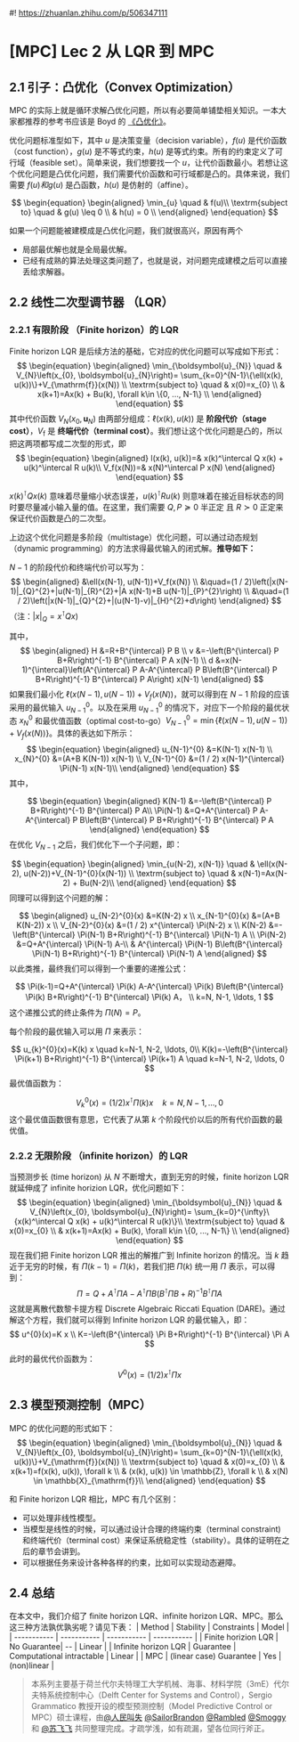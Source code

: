 #! https://zhuanlan.zhihu.com/p/506347111
# [MPC] Lec 2  从 LQR 到 MPC

## 2.1 引子：凸优化（Convex Optimization）

MPC 的实际上就是循环求解凸优化问题，所以有必要简单铺垫相关知识。一本大家都推荐的参考书应该是 Boyd 的 [《凸优化》](https://web.stanford.edu/~boyd/cvxbook/)。

优化问题标准型如下，其中 $u$ 是决策变量（decision variable），$f(u)$ 是代价函数（cost function），$g(u)$ 是不等式约束，$h(u)$ 是等式约束。所有的约束定义了可行域（feasible set）。简单来说，我们想要找一个 $u$，让代价函数最小。若想让这个优化问题是凸优化问题，我们需要代价函数和可行域都是凸的。具体来说，我们需要 $f(u) 和 g(u)$ 是凸函数，$h(u)$ 是仿射的（affine）。

$$
\begin{equation}
\begin{aligned}
\min_{u} \quad & f(u)\\
\textrm{subject to} \quad & g(u) \leq 0 \\
  & h(u) = 0    \\
\end{aligned}
\end{equation}
$$

如果一个问题能被建模成是凸优化问题，我们就很高兴，原因有两个

- 局部最优解也就是全局最优解。
- 已经有成熟的算法处理这类问题了，也就是说，对问题完成建模之后可以直接丢给求解器。

## 2.2 线性二次型调节器 （LQR）

### 2.2.1 有限阶段 （Finite horizon）的 LQR

Finite horizon LQR 是后续方法的基础，它对应的优化问题可以写成如下形式：
$$
\begin{equation}
\begin{aligned}
\min_{\boldsymbol{u}_{N}} \quad & V_{N}\left(x_{0}, \boldsymbol{u}_{N}\right)= \sum_{k=0}^{N-1}\{\ell(x(k), u(k))\}+V_{\mathrm{f}}(x(N)) \\
\textrm{subject to} \quad & x(0)=x_{0} \\
& x(k+1)=Ax(k) + Bu(k), \forall k\in \{0, ..., N-1\} \\
\end{aligned}
\end{equation}
$$
其中代价函数 $V_{N}\left(x_{0}, \boldsymbol{u}_{N}\right)$ 由两部分组成：$\ell(x(k), u(k))$ 是 **阶段代价（stage cost）**，$V_{\mathrm{f}}$ 是 **终端代价（terminal cost）**。我们想让这个优化问题是凸的，所以把这两项都写成二次型的形式，即
$$
\begin{equation}
\begin{aligned}
    l(x(k), u(k))=& x(k)^\intercal Q x(k) + u(k)^\intercal R u(k)\\
    V_f(x(N))=& x(N)^\intercal P x(N)
\end{aligned}
\end{equation}
$$

$x(k)^\intercal Q x(k)$ 意味着尽量缩小状态误差，$u(k)^\intercal R u(k)$ 则意味着在接近目标状态的同时要尽量减小输入量的值。在这里，我们需要 $Q, P\succeq0$ 半正定 且 $R\succ0$ 正定来保证代价函数是凸的二次型。

上边这个优化问题是多阶段（multistage）优化问题，可以通过动态规划（dynamic programming）的方法求得最优输入的闭式解。**推导如下：**

<!-- 在教材 [Model Predictive Control:
Theory, Computation, and Design 2nd Edition ](https://sites.engineering.ucsb.edu/~jbraw/mpc/MPC-book-2nd-edition-3rd-printing.pdf) 的 18 到 20 页有详细的推导。最后我们可以得到： -->

$N-1$ 的阶段代价和终端代价可以写为：
$$
\begin{aligned}
&\ell(x(N-1), u(N-1))+V_f(x(N)) \\
&\quad=(1 / 2)\left(|x(N-1)|_{Q}^{2}+|u(N-1)|_{R}^{2}+|A x(N-1)+B u(N-1)|_{P}^{2}\right) \\
&\quad=(1 / 2)\left(|x(N-1)|_{Q}^{2}+|(u(N-1)-v)|_{H}^{2}+d\right)
\end{aligned}
$$
（注：$|x|_Q = x^\intercal Q x$)

其中，
$$
\begin{aligned}
H &=R+B^{\intercal} P B \\
v &=-\left(B^{\intercal} P B+R\right)^{-1} B^{\intercal} P A x(N-1) \\
d &=x(N-1)^{\intercal}\left(A^{\intercal} P A-A^{\intercal} P B\left(B^{\intercal} P B+R\right)^{-1} B^{\intercal} P A\right) x(N-1)
\end{aligned}
$$
如果我们最小化 $\ell(x(N-1), u(N-1))+V_f(x(N))$，就可以得到在 $N-1$ 阶段的应该采用的最优输入 $u_{N-1}^{0}$。以及在采用 $u_{N-1}^{0}$ 的情况下，对应下一个阶段的最优状态 $x_{N}^{0}$ 和最优值函数（optimal cost-to-go）$V_{N-1}^{0} = \min\{\ell(x(N-1), u(N-1))+V_f(x(N))\}$。具体的表达如下所示：
$$
\begin{equation}
\begin{aligned}
u_{N-1}^{0} &=K(N-1) x(N-1) \\
x_{N}^{0} &=(A+B K(N-1)) x(N-1) \\
V_{N-1}^{0} &=(1 / 2) x(N-1)^{\intercal} \Pi(N-1) x(N-1)\\
\end{aligned}
\end{equation}
$$
其中，

$$
\begin{equation}
\begin{aligned}
K(N-1) &=-\left(B^{\intercal} P B+R\right)^{-1} B^{\intercal} P A\\
\Pi(N-1) &=Q+A^{\intercal} P A-A^{\intercal} P B\left(B^{\intercal} P B+R\right)^{-1} B^{\intercal} P A
\end{aligned}
\end{equation}
$$
在优化 $V_{N-1}$ 之后，我们优化下一个子问题，即：

$$
\begin{equation}
\begin{aligned}
\min_{u(N-2), x(N-1)} \quad & \ell(x(N-2), u(N-2))+V_{N-1}^{0}(x(N-1)) \\
\textrm{subject to} \quad & x(N-1)=Ax(N-2) + Bu(N-2)\\
\end{aligned}
\end{equation}
$$
同理可以得到这个问题的解：

$$
\begin{aligned}
u_{N-2}^{0}(x) &=K(N-2) x \\
x_{N-1}^{0}(x) &=(A+B K(N-2)) x \\
V_{N-2}^{0}(x) &=(1 / 2) x^{\intercal} \Pi(N-2) x \\
K(N-2) &=-\left(B^{\intercal} \Pi(N-1) B+R\right)^{-1} B^{\intercal} \Pi(N-1) A \\
\Pi(N-2) &=Q+A^{\intercal} \Pi(N-1) A-\\
& A^{\intercal} \Pi(N-1) B\left(B^{\intercal} \Pi(N-1) B+R\right)^{-1} B^{\intercal} \Pi(N-1) A
\end{aligned}
$$
以此类推，最终我们可以得到一个重要的递推公式：

$$
\Pi(k-1)=Q+A^{\intercal} \Pi(k) A-A^{\intercal} \Pi(k) B\left(B^{\intercal} \Pi(k) B+R\right)^{-1} B^{\intercal} \Pi(k) A， \\
k=N, N-1, \ldots, 1
$$
这个递推公式的终止条件为 $\Pi(N)=P$。

每个阶段的最优输入可以用 $\Pi$ 来表示：

$$
u_{k}^{0}(x)=K(k) x \quad k=N-1, N-2, \ldots, 0\\
K(k)=-\left(B^{\intercal} \Pi(k+1) B+R\right)^{-1} B^{\intercal} \Pi(k+1) A \quad k=N-1, N-2, \ldots, 0
$$
最优值函数为：

$$
V_{k}^{0}(x)=(1 / 2) x^{\intercal} \Pi(k) x \quad k=N, N-1, \ldots, 0
$$
这个最优值函数很有意思，它代表了从第 $k$ 个阶段代价以后的所有代价函数的最优值。

### 2.2.2 无限阶段 （infinite horizon）的 LQR

当预测步长 (time horizon) 从 $N$ 不断增大，直到无穷的时候，finite horizon LQR 就延伸成了 infinite horizion LQR，优化问题如下：
$$
\begin{equation}
\begin{aligned}
\min_{\boldsymbol{u}_{N}} \quad & V_{N}\left(x_{0}, \boldsymbol{u}_{N}\right)= \sum_{k=0}^{\infty}\{x(k)^\intercal Q x(k) + u(k)^\intercal R u(k)\}\\
\textrm{subject to} \quad & x(0)=x_{0} \\
& x(k+1)=Ax(k) + Bu(k), \forall k\in \{0, ..., N-1\} \\
\end{aligned}
\end{equation}
$$
现在我们把 Finite horizon LQR 推出的解推广到 Infinite horizon 的情况。当 $k$ 趋近于无穷的时候，有 $\Pi(k-1)=\Pi(k)$，若我们把 $\Pi(k)$ 统一用 $\Pi$ 表示，可以得到：
$$
\Pi=Q+A^{\intercal} \Pi A-A^{\intercal} \Pi B\left(B^{\intercal} \Pi B+R\right)^{-1} B^{\intercal} \Pi A
$$
这就是离散代数黎卡提方程 Discrete Algebraic Riccati Equation (DARE)。通过解这个方程，我们就可以得到 Infinite horizon LQR 的最优输入，即：
$$
u^{0}(x)=K x \\
K=-\left(B^{\intercal} \Pi B+R\right)^{-1} B^{\intercal} \Pi A
$$
此时的最优代价函数为：
$$
V^{0}(x)=(1 / 2) x^{\intercal} \Pi x
$$

## 2.3 模型预测控制（MPC）

MPC 的优化问题的形式如下：
$$
\begin{equation}
\begin{aligned}
\min_{\boldsymbol{u}_{N}} \quad & V_{N}\left(x_{0}, \boldsymbol{u}_{N}\right)= \sum_{k=0}^{N-1}\{\ell(x(k), u(k))\}+V_{\mathrm{f}}(x(N)) \\
\textrm{subject to} \quad & x(0)=x_{0} \\
& x(k+1)=f(x(k), u(k)), \forall k \\ & (x(k), u(k)) \in \mathbb{Z}, \forall k \\
& x(N) \in \mathbb{X}_{\mathrm{f}}\\
\end{aligned}
\end{equation}
$$

和 Finite horizon LQR 相比，MPC 有几个区别：

- 可以处理非线性模型。
- 当模型是线性的时候，可以通过设计合理的终端约束（terminal constraint) 和终端代价（terminal cost）来保证系统稳定性（stability）。具体的证明在之后的章节会讲到。
- 可以根据任务来设计各种各样的约束，比如可以实现动态避障。

## 2.4 总结

在本文中，我们介绍了 finite horizon LQR、infinite horizon LQR、MPC。那么这三种方法孰优孰劣呢？请见下表：
| Method | Stability | Constraints | Model |
| ----------- | ----------- | ----------- | ----------- |
| Finite horizion LQR | No Guarantee| -- | Linear |
| Infinite horizon LQR | Guarantee | Computational intractable |  Linear |
| MPC | (linear case) Guarantee | Yes | (non)linear |

> 本系列主要基于荷兰代尔夫特理工大学机械、海事、材料学院（3mE）代尔夫特系统控制中心（Delft Center for Systems and Control），Sergio Grammatico 教授开设的模型预测控制（Model Predictive Control or MPC）硕士课程，由[@人民叫失](https://www.zhihu.com/people/liu-xian-zhong-22-7) [@SailorBrandon](https://www.zhihu.com/people/han-shao-hang-68) [@Rambled](https://www.zhihu.com/people/rambled) [@Smoggy](https://www.zhihu.com/people/smoggy-28) 和 [@苏飞飞](https://www.zhihu.com/people/eee-28-90) 共同整理完成。才疏学浅，如有疏漏，望各位同行斧正。
